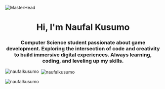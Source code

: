 ![MasterHead](https://user-images.githubusercontent.com/74038190/225813708-98b745f2-7d22-48cf-9150-083f1b00d6c9.gif)


<h1 align="center">Hi, I'm Naufal Kusumo</h1>
<h3 align="center">Computer Science student passionate about game development. Exploring the intersection of code and creativity to build immersive digital experiences. Always learning, coding, and leveling up my skills.</h3>

<p><img align="left" src="https://github-readme-stats.vercel.app/api/top-langs?username=naufalkusumo&show_icons=true&theme=dark&locale=en&layout=compact" alt="naufalkusumo" /></p>

<p>&nbsp;<img align="center" src="https://github-readme-stats.vercel.app/api?username=naufalkusumo&show_icons=true&theme=dark&locale=en" alt="naufalkusumo" /></p>

<p><img align="center" src="https://github-readme-streak-stats.herokuapp.com/?user=naufalkusumo&theme=dark" alt="naufalkusumo" /></p>


